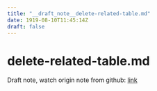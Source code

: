 ```yaml
---
title: "__draft_note__delete-related-table.md"
date: 1919-08-10T11:45:14Z
draft: false
---
```


# delete-related-table.md

Draft note, watch origin note from github: [link](https:/github.com/tinghaolai/just-random-note/blob/master/db/mysql/delete-related-table.md)